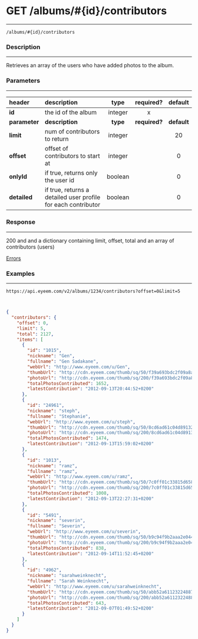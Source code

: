 # GET /albums/#{id}/contributors 
***
`/albums/#{id}/contributors`

### Description
***
Retrieves an array of the users who have added photos to the album.

### Parameters
***

|header| description| type |required? |default|
|:---------|:--------------|:----------:|:------------:|:------------:|
|**id**| the id of the album|integer|x||
|**parameter**| **description**| **type** |**required?** |**default**|
|**limit**|num of contributors to return|integer||20|
|**offset**|offset of contributors to start at|integer||0|
|**onlyId**|if true, returns only the user id|boolean||0|
|**detailed**|if true, returns a detailed user profile for each contributor|boolean||0|

### Response
***

200 and and a dictionary containing limit, offset, total and an array of contributors (users)


[Errors](../../resources/errors.md#files)
### Examples
***

`https://api.eyeem.com/v2/albums/1234/contributors?offset=0&limit=5`

```json


{
  "contributors": {
    "offset": 0,
    "limit": 5,
    "total": 2127,
    "items": [
      {
        "id": "1015",
        "nickname": "Gen",
        "fullname": "Gen Sadakane",
        "webUrl": "http://www.eyeem.com/u/Gen",
        "thumbUrl": "http://cdn.eyeem.com/thumb/sq/50/f39a693bdc2f09a8af61ecf003e448e8482755a8.jpg",
        "photoUrl": "http://cdn.eyeem.com/thumb/sq/200/f39a693bdc2f09a8af61ecf003e448e8482755a8.jpg",
        "totalPhotosContributed": 1652,
        "latestContribution": "2012-09-13T20:44:52+0200"
      },
      {
        "id": "24961",
        "nickname": "steph",
        "fullname": "Stephanie",
        "webUrl": "http://www.eyeem.com/u/steph",
        "thumbUrl": "http://cdn.eyeem.com/thumb/sq/50/8cd6ad61c04d891321decc446dcf7c1ff36eb631.jpg",
        "photoUrl": "http://cdn.eyeem.com/thumb/sq/200/8cd6ad61c04d891321decc446dcf7c1ff36eb631.jpg",
        "totalPhotosContributed": 1474,
        "latestContribution": "2012-09-13T15:59:02+0200"
      },
      {
        "id": "1013",
        "nickname": "ramz",
        "fullname": "ramz",
        "webUrl": "http://www.eyeem.com/u/ramz",
        "thumbUrl": "http://cdn.eyeem.com/thumb/sq/50/7c0ff01c33815d65840b1ff9c849786898bad7d4.jpg",
        "photoUrl": "http://cdn.eyeem.com/thumb/sq/200/7c0ff01c33815d65840b1ff9c849786898bad7d4.jpg",
        "totalPhotosContributed": 1008,
        "latestContribution": "2012-09-13T22:27:31+0200"
      },
      {
        "id": "5491",
        "nickname": "severin",
        "fullname": "Severin",
        "webUrl": "http://www.eyeem.com/u/severin",
        "thumbUrl": "http://cdn.eyeem.com/thumb/sq/50/b9c94f9b2aaa2e0445816f21593035cdc997f53e.jpg",
        "photoUrl": "http://cdn.eyeem.com/thumb/sq/200/b9c94f9b2aaa2e0445816f21593035cdc997f53e.jpg",
        "totalPhotosContributed": 838,
        "latestContribution": "2012-09-14T11:52:45+0200"
      },
      {
        "id": "4962",
        "nickname": "sarahweinknecht",
        "fullname": "Sarah Weinknecht",
        "webUrl": "http://www.eyeem.com/u/sarahweinknecht",
        "thumbUrl": "http://cdn.eyeem.com/thumb/sq/50/abb52a61123224887b42ac49c4f4cda6a1cf3fbf.jpg",
        "photoUrl": "http://cdn.eyeem.com/thumb/sq/200/abb52a61123224887b42ac49c4f4cda6a1cf3fbf.jpg",
        "totalPhotosContributed": 643,
        "latestContribution": "2012-09-07T01:49:52+0200"
      }
    ]
  }
}

```


 